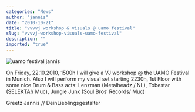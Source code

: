 ```yaml
---
categories: "News"
author: "jannis"
date: "2010-10-21"
title: "vvvvj workshop & visuals @ uamo festival"
slug: "vvvvj-workshop-visuals-uamo-festival"
description: ""
imported: "true"
---
```



![uamo festival jannis](UAMO.jpg) 

On Friday, 22.10.2010, 1500h I will give a VJ workshop @ the UAMO Festival in Munich. Also I will perform my visual set starting 2230h, 1st Floor with some nice Drum & Bass acts: Lenzman (Metalheadz / NL), Tobestar (SELEKTA!/ Muc), Jungle Junx (Soul Bros‘ Records/ Muc) 

Greetz Jannis // DeinLieblingsgestalter

[](http://www.uamo.info/cms/index.php?page=uamo-2010)